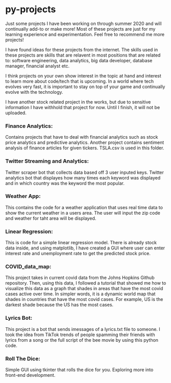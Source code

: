 # py-projects

Just some projects I have been working on through summer 2020 and will continually add-to or make more! 
Most of these projects are just for my learning experience and experimentation. Feel free to recommend me more projects! 

I have found ideas for these projects from the internet. The skills used in these projects are skills that are relavent in most 
positions that are related to: software engineering, data analytics, big data developer, database manager, financial analyst etc. 

I think projects on your own show interest in the topic at hand and interest to learn more about code/tech that is upcoming.
In a world where tech evolves very fast, it is important to stay on top of your game and continually evolve with the technology. 

I have another stock related project in the works, but due to sensitive information I have withhold that project for now. Until I finish, 
it will not be uploaded. 

### Finance Analytics: 

Contains projects that have to deal with financial analytics such as stock price analytics and predictive analytics. 
Another project contains sentiment analysis of finance articles for given tickers. 
TSLA.csv is used in this folder. 

### Twitter Streaming and Analytics: 

Twitter scraper bot that collects data based off 3 user inputed keys. 
Twitter analytics bot that displayes how many times each keyword was displayed and in which country was the keyword the most popular. 

### Weather App: 

This contains the code for a weather application that uses real time data to show the current weather in a users area.
The user will input the zip code and weather for taht area will be displayed. 

### Linear Regression: 

This is code for a simple linear regression model. There is already stock data inside, and using matplotlib, I have created a GUI where user can enter interest rate and unemployment rate to get the predicted stock price. 

### COVID_data_map: 

This project takes in current covid data from the Johns Hopkins Github repository. Then, using this data, I followed a tutorial 
that showed me how to visualize this data as a graph that shades in areas that have the most covid cases active over time. In simpler 
words, it is a dynamic world map that shades in countries that have the most covid cases. For example, US is the darkest shade because 
the US has the most cases. 

### Lyrics Bot:

This project is a bot that sends imessages of a lyrics.txt file to someone. I took the idea from TikTok trends of people spamming their friends with lyrics from a song or the full script of the bee movie by using this python code.

### Roll The Dice:

Simple GUI using tkinter that rolls the dice for you. Exploring more into front-end development. 









